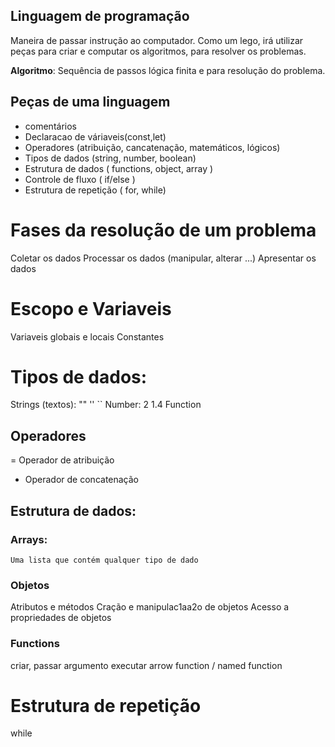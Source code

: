 ## Linguagem de programação

Maneira de passar instrução ao computador.
Como um lego, irá utilizar peças para criar e computar os algoritmos, para resolver os problemas.

**Algoritmo**: Sequência de passos lógica finita e para resolução do problema.

## Peças de uma linguagem

- comentários
- Declaracao de váriaveis(const,let)
- Operadores (atribuição, cancatenação, matemáticos, lógicos)
- Tipos de dados (string, number, boolean)
- Estrutura de dados ( functions, object, array )
- Controle de fluxo ( if/else )
- Estrutura de repetição ( for, while)

# Fases da resolução de um problema

Coletar os dados
Processar os dados (manipular, alterar ...)
Apresentar os dados

# Escopo e Variaveis
Variaveis globais e locais
Constantes

# Tipos de dados:

Strings (textos): "" '' ``
Number: 2  1.4
Function


## Operadores
= Operador de atribuição
+ Operador de concatenação


## Estrutura de dados:

### Arrays: 
    Uma lista que contém qualquer tipo de dado

### Objetos

Atributos e métodos
Cração e manipulac1aa2o de objetos
Acesso a propriedades de objetos

### Functions
criar, passar argumento
executar
arrow function / named function

# Estrutura de repetição

while
